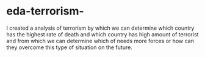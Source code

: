 # eda-terrorism-
I created a analysis of terrorism by which we can determine which country has the highest rate of death and which country has high amount of terrorist and from which we can determine which of needs more forces or how can they overcome this type of situation on the future. 
